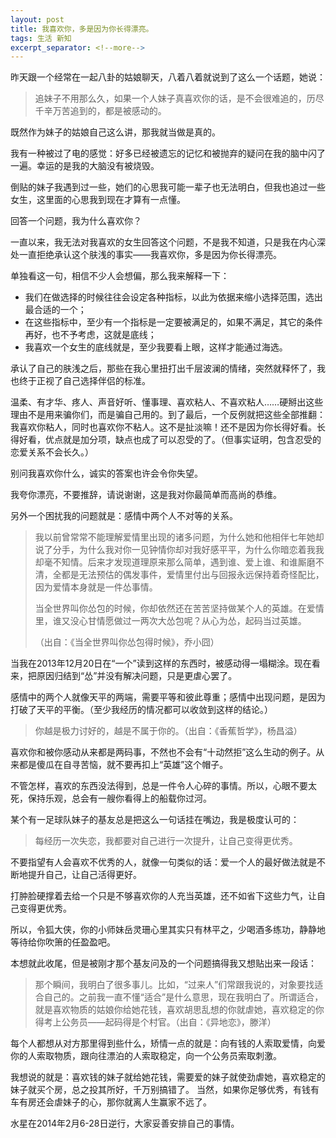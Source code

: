 ```yaml
---
layout: post
title: 我喜欢你，多是因为你长得漂亮。
tags: 生活 新知
excerpt_separator: <!--more-->
---
```


昨天跟一个经常在一起八卦的姑娘聊天，八着八着就说到了这么一个话题，她说：

> 追妹子不用那么久，如果一个人妹子真喜欢你的话，是不会很难追的，历尽千辛万苦追到的，都是被感动的。

既然作为妹子的姑娘自己这么讲，那我就当做是真的。

<!--more-->

我有一种被过了电的感觉：好多已经被遗忘的记忆和被抛弃的疑问在我的脑中闪了一遍。幸运的是我的大脑没有被烧毁。

倒贴的妹子我遇到过一些，她们的心思我可能一辈子也无法明白，但我也追过一些女生，这里面的心思我到现在才算有一点懂。

回答一个问题，我为什么喜欢你？

一直以来，我无法对我喜欢的女生回答这个问题，不是我不知道，只是我在内心深处一直拒绝承认这个肤浅的事实——我喜欢你，多是因为你长得漂亮。

单独看这一句，相信不少人会想偏，那么我来解释一下：

* 我们在做选择的时候往往会设定各种指标，以此为依据来缩小选择范围，选出最合适的一个；
* 在这些指标中，至少有一个指标是一定要被满足的，如果不满足，其它的条件再好，也不予考虑，这就是底线；
* 我喜欢一个女生的底线就是，至少我要看上眼，这样才能通过海选。

承认了自己的肤浅之后，那些在我心里扭打出千层波澜的情绪，突然就释怀了，我也终于正视了自己选择伴侣的标准。

温柔、有才华、疼人、声音好听、懂事理、喜欢粘人、不喜欢粘人……硬掰出这些理由不是用来骗你们，而是骗自己用的。到了最后，一个反例就把这些全部推翻：我喜欢你粘人，同时也喜欢你不粘人。这不是扯淡嘛！还不是因为你长得好看。长得好看，优点就是加分项，缺点也成了可以忍受的了。（但事实证明，包含忍受的恋爱关系不会长久。）

别问我喜欢你什么，诚实的答案也许会令你失望。

我夸你漂亮，不要推辞，请说谢谢，这是我对你最简单而高尚的恭维。

另外一个困扰我的问题就是：感情中两个人不对等的关系。

> 我以前曾常常不能理解爱情里出现的诸多问题，为什么她和他相伴七年她却说了分手，为什么我对你一见钟情你却对我好感平平，为什么你暗恋着我我却毫不知情。后来才发现道理原来那么简单，遇到谁、爱上谁、和谁厮磨不清，全都是无法预估的偶发事件，爱情里付出与回报永远保持着奇怪配比，因为爱情本身就是一件怂事情。
>
> 当全世界叫你怂包的时候，你却依然还在苦苦坚持做某个人的英雄。在爱情里，谁又没心甘情愿做过一两次大怂包呢？从心为怂，起码当过英雄。
>
> （出自：《当全世界叫你怂包得时候》，乔小囧）

当我在2013年12月20日在“一个”读到这样的东西时，被感动得一塌糊涂。现在看来，把原因归结到“怂”并没有解决问题，只是更虐心罢了。

感情中的两个人就像天平的两端，需要平等和彼此尊重；感情中出现问题，是因为打破了天平的平衡。（至少我经历的情况都可以收敛到这样的结论。）

> 你越是极力讨好的，越是不属于你的。（出自：《香蕉哲学》，杨昌溢）

喜欢你和被你感动从来都是两码事，不然也不会有“十动然拒”这么生动的例子。从来都是傻瓜在自寻苦恼，就不要再扣上“英雄”这个帽子。

不管怎样，喜欢的东西没法得到，总是一件令人心碎的事情。所以，心眼不要太死，保持乐观，总会有一艘你看得上的船载你过河。

某个有一足球队妹子的基友总是把这么一句话挂在嘴边，我是极度认可的：

> 每经历一次失恋，我都要对自己进行一次提升，让自己变得更优秀。

不要指望有人会喜欢不优秀的人，就像一句类似的话：爱一个人的最好做法就是不断地提升自己，让自己活得更好。

打肿脸硬撑着去给一个只是不够喜欢你的人充当英雄，还不如省下这些力气，让自己变得更优秀。

所以，令狐大侠，你的小师妹岳灵珊心里其实只有林平之，少喝酒多练功，静静地等待给你吹箫的任盈盈吧。

本想就此收尾，但是被刚才那个基友问及的一个问题搞得我又想贴出来一段话：

> 那个瞬间，我明白了很多事儿。比如，“过来人”们常跟我说的，对象要找适合自己的。之前我一直不懂“适合”是什么意思，现在我明白了。所谓适合，就是喜欢物质的姑娘你给她花钱，喜欢胡思乱想的你就虐她，喜欢稳定的你得考上公务员——起码得是个村官。（出自：《异地恋》，滕洋）

每个人都想从对方那里得到些什么，矫情一点的就是：向有钱的人索取爱情，向爱你的人索取物质，跟向往漂泊的人索取稳定，向一个公务员索取刺激。

我想说的就是：喜欢钱的妹子就给她花钱，需要爱的妹子就使劲虐她，喜欢稳定的妹子就买个房，总之投其所好，千万别搞错了。 当然，如果你足够优秀，有钱有车有房还会虐妹子的心，那你就离人生赢家不远了。

水星在2014年2月6-28日逆行，大家妥善安排自己的事情。